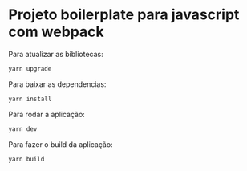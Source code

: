 # Projeto boilerplate para javascript com webpack

Para atualizar as bibliotecas:
```powershell
yarn upgrade
```

Para baixar as dependencias:
```powershell
yarn install
```

Para rodar a aplicação:
```powershell
yarn dev
```

Para fazer o build da aplicação:
```powershell
yarn build
```